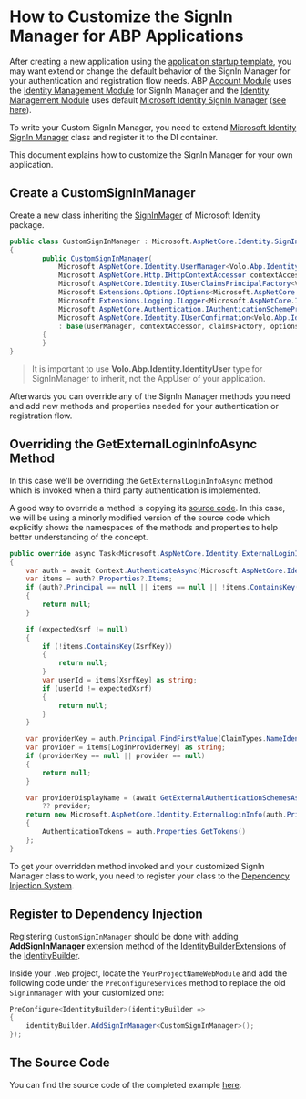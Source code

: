 # How to Customize the SignIn Manager for ABP Applications

After creating a new application using the [application startup template](https://docs.abp.io/en/abp/latest/Startup-Templates/Application), you may want extend or change the default behavior of the SignIn Manager for your authentication and registration flow needs. ABP [Account Module](https://docs.abp.io/en/abp/latest/Modules/Account) uses the [Identity Management Module](https://docs.abp.io/en/abp/latest/Modules/Identity) for SignIn Manager and the [Identity Management Module](https://docs.abp.io/en/abp/latest/Modules/Identity) uses default [Microsoft Identity SignIn Manager](https://github.com/dotnet/aspnetcore/blob/master/src/Identity/Core/src/SignInManager.cs) ([see here](https://github.com/abpframework/abp/blob/be32a55449e270d2d456df3dabdc91f3ffdd4fa9/modules/identity/src/Volo.Abp.Identity.AspNetCore/Volo/Abp/Identity/AspNetCore/AbpIdentityAspNetCoreModule.cs#L17)). 

To write your Custom SignIn Manager, you need to extend [Microsoft Identity SignIn Manager](https://github.com/dotnet/aspnetcore/blob/master/src/Identity/Core/src/SignInManager.cs) class and register it to the DI container.

This document explains how to customize the SignIn Manager for your own application.

## Create a CustomSignInManager

Create a new class inheriting the [SignInMager](https://github.com/dotnet/aspnetcore/blob/master/src/Identity/Core/src/SignInManager.cs) of Microsoft Identity package.

````csharp
public class CustomSignInManager : Microsoft.AspNetCore.Identity.SignInManager<Volo.Abp.Identity.IdentityUser>
{
        public CustomSignInManager(
            Microsoft.AspNetCore.Identity.UserManager<Volo.Abp.Identity.IdentityUser> userManager,
            Microsoft.AspNetCore.Http.IHttpContextAccessor contextAccessor,
            Microsoft.AspNetCore.Identity.IUserClaimsPrincipalFactory<Volo.Abp.Identity.IdentityUser> claimsFactory,
            Microsoft.Extensions.Options.IOptions<Microsoft.AspNetCore.Identity.IdentityOptions> optionsAccessor,
            Microsoft.Extensions.Logging.ILogger<Microsoft.AspNetCore.Identity.SignInManager<Volo.Abp.Identity.IdentityUser>> logger,
            Microsoft.AspNetCore.Authentication.IAuthenticationSchemeProvider schemes,
            Microsoft.AspNetCore.Identity.IUserConfirmation<Volo.Abp.Identity.IdentityUser> confirmation)
            : base(userManager, contextAccessor, claimsFactory, optionsAccessor, logger, schemes, confirmation)
        {
        }
}
````

> It is important to use **Volo.Abp.Identity.IdentityUser** type for SignInManager to inherit, not the AppUser of your application. 

Afterwards you can override any of the SignIn Manager methods you need and add new methods and properties needed for your authentication or registration flow.

## Overriding the GetExternalLoginInfoAsync Method

In this case we'll be overriding the `GetExternalLoginInfoAsync` method which is invoked when a third party authentication is implemented.

A good way to override a method is  copying its [source code](https://github.com/dotnet/aspnetcore/blob/c56aa320c32ee5429d60647782c91d53ac765865/src/Identity/Core/src/SignInManager.cs#L638-L674). In this case, we will be using a minorly modified version of the source code which explicitly shows the namespaces of the methods and properties to help better understanding of the concept.

````csharp
public override async Task<Microsoft.AspNetCore.Identity.ExternalLoginInfo> GetExternalLoginInfoAsync(string expectedXsrf = null)
{
    var auth = await Context.AuthenticateAsync(Microsoft.AspNetCore.Identity.IdentityConstants.ExternalScheme);
    var items = auth?.Properties?.Items;
    if (auth?.Principal == null || items == null || !items.ContainsKey(LoginProviderKey))
    {
        return null;
    }

    if (expectedXsrf != null)
    {
        if (!items.ContainsKey(XsrfKey))
        {
            return null;
        }
        var userId = items[XsrfKey] as string;
        if (userId != expectedXsrf)
        {
            return null;
        }
    }

    var providerKey = auth.Principal.FindFirstValue(ClaimTypes.NameIdentifier);
    var provider = items[LoginProviderKey] as string;
    if (providerKey == null || provider == null)
    {
        return null;
    }

    var providerDisplayName = (await GetExternalAuthenticationSchemesAsync()).FirstOrDefault(p => p.Name == provider)?.DisplayName
        ?? provider;
    return new Microsoft.AspNetCore.Identity.ExternalLoginInfo(auth.Principal, provider, providerKey, providerDisplayName)
    {
        AuthenticationTokens = auth.Properties.GetTokens()
    };
}
````

To get your overridden method invoked and your customized SignIn Manager class to work, you need to register your class to the [Dependency Injection System](https://docs.abp.io/en/abp/latest/Dependency-Injection).

## Register to Dependency Injection

Registering `CustomSignInManager` should be done with adding **AddSignInManager** extension method of the [IdentityBuilderExtensions](https://github.com/dotnet/aspnetcore/blob/master/src/Identity/Core/src/IdentityBuilderExtensions.cs) of the [IdentityBuilder](https://github.com/dotnet/aspnetcore/blob/master/src/Identity/Extensions.Core/src/IdentityBuilder.cs).

Inside your `.Web` project, locate the `YourProjectNameWebModule` and add the following code under the `PreConfigureServices` method to replace the old `SignInManager` with your customized one:

````csharp
PreConfigure<IdentityBuilder>(identityBuilder =>
{
    identityBuilder.AddSignInManager<CustomSignInManager>();
});
````

## The Source Code

You can find the source code of the completed example [here](https://github.com/abpframework/abp-samples/tree/master/Authentication-Customization).